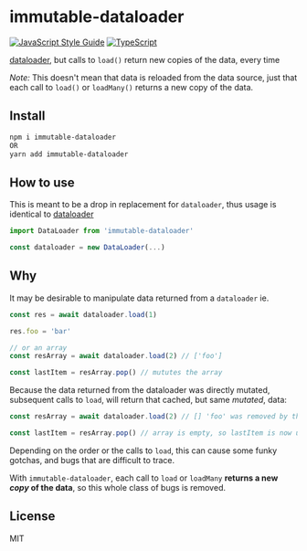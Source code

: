 
# immutable-dataloader

[![JavaScript Style Guide](https://img.shields.io/badge/code_style-standard-brightgreen.svg)](https://standardjs.com) [![TypeScript](https://camo.githubusercontent.com/21132e0838961fbecb75077042aa9b15bc0bf6f9/68747470733a2f2f62616467656e2e6e65742f62616467652f4275696c74253230576974682f547970655363726970742f626c7565)](https://www.typescriptlang.org/)

[dataloader](https://github.com/graphql/dataloader), but calls to `load()` return new copies of the data, every time

_Note:_ This doesn't mean that data is reloaded from the data source, just that each call to `load()` or `loadMany()` returns a new copy of the data.

## Install

```bash
npm i immutable-dataloader
OR
yarn add immutable-dataloader
```

## How to use

This is meant to be a drop in replacement for `dataloader`, thus usage is identical to [dataloader](https://github.com/graphql/dataloader#getting-started)

```js
import DataLoader from 'immutable-dataloader'

const dataloader = new DataLoader(...)
```

## Why

It may be desirable to manipulate data returned from a `dataloader` ie.

```js
const res = await dataloader.load(1)

res.foo = 'bar'

// or an array
const resArray = await dataloader.load(2) // ['foo']

const lastItem = resArray.pop() // mututes the array
```

Because the data returned from the dataloader was directly mutated, subsequent calls to `load`, will return that cached, but same _mutated_, data:

```js
const resArray = await dataloader.load(2) // [] 'foo' was removed by the last pop() call

const lastItem = resArray.pop() // array is empty, so lastItem is now undefined
```

Depending on the order or the calls to `load`, this can cause some funky gotchas, and bugs that are difficult to trace.

With `immutable-dataloader`, each call to `load` or `loadMany` **returns a new _copy_ of the data**, so this whole class of bugs is removed.

## License

MIT
